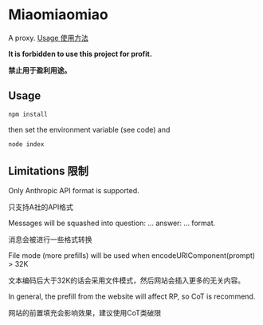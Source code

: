 # Miaomiaomiao

A proxy. [Usage 使用方法](usage.md)

**It is forbidden to use this project for profit.**

**禁止用于盈利用途。**

## Usage

```bash
npm install
```

then set the environment variable (see code) and 

```bash
node index
```

## Limitations 限制

Only Anthropic API format is supported.

只支持A社的API格式

Messages will be squashed into question: ... answer: ... format.

消息会被进行一些格式转换

File mode (more prefills) will be used when encodeURIComponent(prompt) > 32K 

文本编码后大于32K的话会采用文件模式，然后网站会插入更多的无关内容。

In general, the prefill from the website will affect RP, so CoT is recommend.

网站的前置填充会影响效果，建议使用CoT类破限

